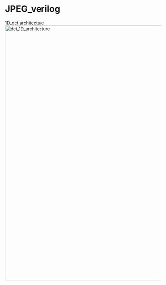 # JPEG_verilog

1D_dct architecture
<img width="822" alt="dct_1D_architecture" src="https://user-images.githubusercontent.com/42515992/214253480-6492453b-cd59-426e-bb1e-987d60d12db8.png">
